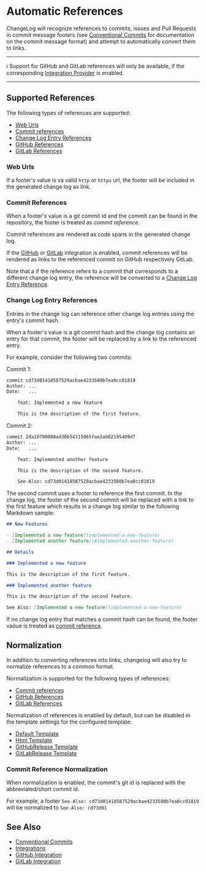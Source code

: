 # Automatic References

ChangeLog will recognize references to commits, issues and Pull Requests in commit message footers (see [Conventional Commits](https://www.conventionalcommits.org/) for documentation on the commit message format) and attempt to automatically convert them to links.

---

ℹ Support for GitHub and GitLab references will only be available, if the corresponding [Integration Provider](./integrations.md) is enabled.

---

## Supported References

The following types of references are supported:

- [Web Urls](#web-urls)
- [Commit references](#commit-references)
- [Change Log Entry References](#change-log-entry-references)
- [GitHub References](./integrations/github.md#references)
- [GitLab References](./integrations/gitlab.md#references)

### Web Urls

If a footer's value is va valid `http` or `https` url, the footer will be included in the generated change log as link.

### Commit References

When a footer's value is a git commit id and the commit can be found in the repository, the footer is treated as *commit reference*.

Commit references are rendered as code spans in the generated change log.

If the [GitHub](./integrations/github.md) or [GitLab](./integrations/gitlab.md) integration is enabled, commit references will be rendered as links to the referenced commit on GitHub respectively GitLab.

Note that a if the reference refers to a commit that corresponds to a different change log entry, the reference will be converted to a [Change Log Entry Reference](#change-log-entry-references).

### Change Log Entry References

Entries in the change log can reference other change log entries using the entry's commit hash.

When a footer's value is a git commit hash and the change log contains an entry for that commit, the footer will be replaced by a link to the referenced entry.

For example, consider the following two commits:

Commit 1:

```txt
commit cd73d01418587529acbae4233580b7ea0cc01819
Author: ...
Date:   ...

    feat: Implemented a new feature

    This is the description of the first feature.
```

Commit 2:

```txt
commit 2da10790088ad30b54315065fae2ab02195409d7
Author: ...
Date:   ...

    feat: Implemented another feature

    This is the description of the second feature.

    See-Also: cd73d01418587529acbae4233580b7ea0cc01819
```

The second commit uses a footer to reference the first commit.
In the change log, the footer of the second commit will be replaced with a link to the first feature which results in a change log similar to the following Markdown sample:

```md
## New Features

- [Implemented a new feature](implemented-a-new-feature)
- [Implemented another feature](#implemented-another-feature)

## Details

### Implemented a new feature

This is the description of the first feature.

### Implemented another feature

This is the description of the second feature.

See Also: [Implemented a new feature](implemented-a-new-feature)
```

If no change log entry that matches a commit hash can be found, the footer vaöue is treated as [commit reference](#commit-references).

## Normalization

In addition to converting references into links, changelog will also try to normalize references to a common format.

Normalization is supported for the following types of references:

- [Commit references](#commit-reference-normalization)
- [GitHub References](./integrations/github.md#references)
- [GitLab References](./integrations/gitlab.md#references)

Normalization of references is enabled by default, but can be disabled in the template settings for the configured template:

- [Default Template](./configuration/settings/default-template.md#normalize-references)
- [Html Template](./configuration/settings/html-template.md#normalize-references)
- [GitHubRelease Template](./configuration/settings/githubrelease-template.md#normalize-references)
- [GitLabRelease Template](./configuration/settings/gitlabrelease-template.md#normalize-references)

### Commit Reference Normalization

When normalization is enabled, the commit's git id is replaced with the abbreviated/short commit id.

For example, a footer `See-Also: cd73d01418587529acbae4233580b7ea0cc01819` will be normalized to `See-Also: cd73d01`

## See Also

- [Conventional Commits](https://www.conventionalcommits.org/)
- [Integrations](./integrations.md)
- [GitHub Integration](./integrations/github.md)
- [GitLab Integration](./integrations/gitlab.md)